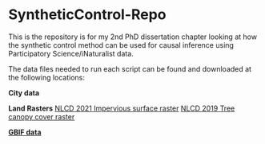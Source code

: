 # SyntheticControl-Repo
This is the repository is for my 2nd PhD dissertation chapter looking at how the synthetic control method can be used for causal inference using Participatory Science/iNaturalist data.

The data files needed to run each script can be found and downloaded at the following locations:

**City data** 

**Land Rasters**
  [NLCD 2021 Impervious surface raster](https://drive.google.com/drive/folders/1JqkHvIKIHqytWiRcy276Vo6rnyLoQLFj?usp=sharing)
  [NLCD 2019 Tree canopy cover raster](https://drive.google.com/drive/folders/1afXTmMfXWmoEw9oO_hpvm6U3TUeyExSK?usp=sharing)
  
**[GBIF data](https://doi.org/10.15468/dl.jvuxa3)**
  
